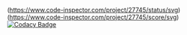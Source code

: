 (https://www.code-inspector.com/project/27745/status/svg)
(https://www.code-inspector.com/project/27745/score/svg)
[![Codacy Badge](https://app.codacy.com/project/badge/Grade/bd3026cce64f43108ea4403334c75a13)](https://www.codacy.com/gh/devathimahesh2/STEPIN_ATM_BANKING/dashboard?utm_source=github.com&amp;utm_medium=referral&amp;utm_content=devathimahesh2/STEPIN_ATM_BANKING&amp;utm_campaign=Badge_Grade)
